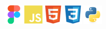 <div style="display: inline_block"><br>
   <img align="center" alt="clara-Figma" height="60" width="60" src="https://raw.githubusercontent.com/devicons/devicon/master/icons/figma/figma-original.svg">
  <img align="center" alt="clara-Js" height="60" width="60" src="https://raw.githubusercontent.com/devicons/devicon/master/icons/javascript/javascript-plain.svg">
  <img align="center" alt="clara-HTML" height="60" width="60" src="https://raw.githubusercontent.com/devicons/devicon/master/icons/html5/html5-original.svg">
  <img align="center" alt="clara-CSS" height="60" width="60"" src="https://raw.githubusercontent.com/devicons/devicon/master/icons/css3/css3-original.svg">
  <img align="center" alt="clara-Python" height="60" width="60" src="https://raw.githubusercontent.com/devicons/devicon/master/icons/python/python-original.svg">
 </div>
